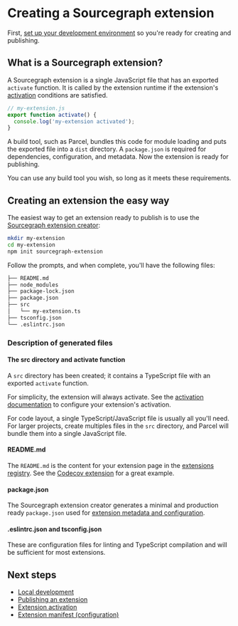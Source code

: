 # Creating a Sourcegraph extension

First, [set up your development environment](development_environment.md) so you're ready for creating and publishing.

## What is a Sourcegraph extension?

A Sourcegraph extension is a single JavaScript file that has an exported `activate` function. It is called by the extension runtime if the extension's [activation](activation.md) conditions are satisfied.

```javascript
// my-extension.js
export function activate() {
  console.log('my-extension activated');
}
```

A build tool, such as Parcel, bundles this code for module loading and puts the exported file into a `dist` directory. A `package.json` is required for dependencies, configuration, and metadata. Now the extension is ready for publishing.

You can use any build tool you wish, so long as it meets these requirements.

## Creating an extension the easy way

The easiest way to get an extension ready to publish is to use the [Sourcegraph extension creator](https://github.com/sourcegraph/create-extension):

```bash
mkdir my-extension
cd my-extension
npm init sourcegraph-extension
```

Follow the prompts, and when complete, you'll have the following files:

```bash
├── README.md
├── node_modules
├── package-lock.json
├── package.json
├── src
│   └── my-extension.ts
├── tsconfig.json
└── .eslintrc.json
```

### Description of generated files

#### The src directory and activate function

A `src` directory has been created; it contains a TypeScript file with an exported `activate` function.

For simplicity, the extension will always activate. See the [activation documentation](activation.md) to configure your extension's activation.

For code layout, a single TypeScript/JavaScript file is usually all you'll need. For larger projects, create multiples files in the `src` directory, and Parcel will bundle them into a single JavaScript file.

#### README.md

The `README.md` is the content for your extension page in the [extensions registry](https://sourcegraph.com/extensions). See the [Codecov extension](https://sourcegraph.com/extensions/sourcegraph/codecov) for a great example.

#### package.json

The Sourcegraph extension creator generates a minimal and production ready `package.json` used for [extension metadata and configuration](manifest.md).

#### .eslintrc.json and tsconfig.json

These are configuration files for linting and TypeScript compilation and will be sufficient for most extensions.

## Next steps

- [Local development](local_development.md)
- [Publishing an extension](publishing.md)
- [Extension activation](activation.md)
- [Extension manifest (configuration)](manifest.md)

